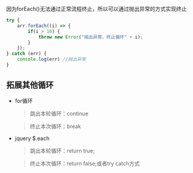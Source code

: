 因为forEach()无法通过正常流程终止，所以可以通过抛出异常的方式实现终止
```javascript
try {
    arr.forEach((i) => {
        if(i > 10) {
            throw new Error("抛出异常，终止循环" + i);
        }
    });
} catch (err) {
    console.log(err) //抛出异常
}
```

## 拓展其他循环
* for循环
    > 跳出本轮循环：continue
    
    > 终止本次循环：break 
* jquery $.each
    > 跳出本轮循环：return true;
    
    > 终止本次循环：return false;或者try catch方式



